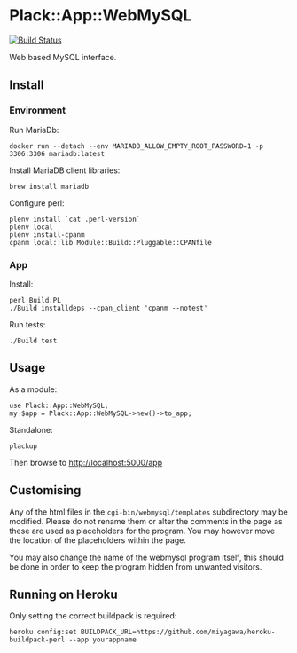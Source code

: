 # Plack::App::WebMySQL

[![Build Status](https://travis-ci.org/thedumbterminal/Plack-App-WebMySQL.svg?branch=master)](https://travis-ci.org/thedumbterminal/Plack-App-WebMySQL)

Web based MySQL interface.

## Install

### Environment

Run MariaDb:

    docker run --detach --env MARIADB_ALLOW_EMPTY_ROOT_PASSWORD=1 -p 3306:3306 mariadb:latest

Install MariaDB client libraries:

    brew install mariadb

Configure perl:

    plenv install `cat .perl-version`
    plenv local
    plenv install-cpanm
    cpanm local::lib Module::Build::Pluggable::CPANfile

### App

Install:

    perl Build.PL
    ./Build installdeps --cpan_client 'cpanm --notest'

Run tests:

    ./Build test

## Usage

As a module:

    use Plack::App::WebMySQL;
    my $app = Plack::App::WebMySQL->new()->to_app;

Standalone:

    plackup

Then browse to [http://localhost:5000/app](http://localhost:5000/)

## Customising

Any of the html files in the `cgi-bin/webmysql/templates` subdirectory may be modified. Please do not rename them or alter the comments in the page
as these are used as placeholders for the program. You may however move the location of the placeholders within the page.

You may also change the name of the webmysql program itself, this should be done in order to keep the program hidden from unwanted visitors.

## Running on Heroku

Only setting the correct buildpack is required:

    heroku config:set BUILDPACK_URL=https://github.com/miyagawa/heroku-buildpack-perl --app yourappname
